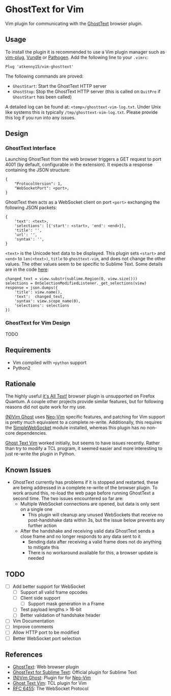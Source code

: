 # GhostText for Vim

Vim plugin for communicating with the [GhostText](https://github.com/GhostText/GhostText) browser plugin.

## Usage

To install the plugin it is recommended to use a Vim plugin manager such as [vim-plug](https://github.com/junegunn/vim-plug), [Vundle](https://github.com/VundleVim/Vundle.vim) or [Pathogen](https://github.com/tpope/vim-pathogen). Add the following line to your `.vimrc`:

```
Plug 'atkenny15/vim-ghosttext'
```

The following commands are proved:

- `GhostStart`: Start the GhostText HTTP server
- `GhostStop`: Stop the GhostText HTTP server (this is called on `QuitPre` if `GhostStart` has been called)

A detailed log can be found at: `<temp>/ghosttext-vim-log.txt`. Under Unix like systems this is typically `/tmp/ghosttext-vim-log.txt`. Please provide this log if you run into any issues.

## Design

### GhostText Interface

Launching GhostText from the web browser triggers a GET request to port 4001 (by default, configurable in the extension). It expects a response containing the JSON structure:

```
{
    "ProtocolVersion": 1,
    "WebSocketPort": <port>,
}
```

GhostText then acts as a WebSocket client on port `<port>` exchanging the following JSON packets:

```
{
    'text': <text>,
    'selections': [{'start': <start>, 'end': <end>}],
    'title': '',
    'url': '',
    'syntax': '',
}
```

`<text>` is the Unicode text data to be displayed. This plugin sets `<start>` and `<end>` to `len(<text>)`, `title` to `ghosttext-vim`, and does not change the other values. The other values seem to be specific to Sublime Text.  Some details are in the code [here](https://github.com/GhostText/GhostText-for-SublimeText/blob/master/GhostTextTools/OnSelectionModifiedListener.py):

```
changed_text = view.substr(sublime.Region(0, view.size()))
selections = OnSelectionModifiedListener._get_selections(view)
response = json.dumps({
    'title': view.name(),
    'text':  changed_text,
    'syntax': view.scope_name(0),
    'selections': selections
})
```

### GhostText for Vim Design

TODO

## Requirements

- Vim compiled with `+python` support
- Python2

## Rationale

The highly useful [it's All Text!](https://addons.mozilla.org/en-US/firefox/addon/its-all-text/) browser plugin is unsupported on Firefox Quantum. A couple other projects provide similar features, but for following reasons did not quite work for my use.

[(N)Vim Ghost](https://github.com/raghur/vim-ghost) uses [Neo-Vim](https://neovim.io/) specific features, and patching for Vim support is pretty much equivalent to a complete re-write. Additionally, this requires the [SimpleWebSocket](https://github.com/dpallot/simple-websocket-server) module installed, whereas this plugin has no non-core dependencies.

[Ghost Text Vim](https://github.com/falstro/ghost-text-vim) worked initially, but seems to have issues recently. Rather than try to modify a TCL program, it seemed easier and more interesting to just re-write the plugin in Python.

## Known Issues

- GhostText currently has problems if it is stopped and restarted, these are being addressed in a complete re-write of the browser plugin. To work around this, re-load the web page before running GhostText a second time. The two issues encountered so far are:
    - Multiple WebSocket connections are opened, but data is only sent on a single one
        - This plugin will cleanup any unused WebSockets that receive no post-handshake data within 3s, but the issue below prevents any further action
    - After the handshake and receiving valid data GhostText sends a close frame and no longer responds to any data sent to it
        - Sending data after receiving a valid frame does not do anything to mitigate this
        - There is no workaround available for this, a browser update is needed

## TODO

- [ ] Add better support for WebSocket
    - [ ] Support all valid frame opcodes
    - [ ] Client side support
        - [ ] Support mask generation in a Frame
    - [ ] Test payload lengths > 16-bit
    - [ ] Better validation of handshake header
- [ ] Vim Documentation
- [ ] Improve comments
- [ ] Allow HTTP port to be modified
- [ ] Better WebSocket port selection

## References

- [GhostText](https://github.com/GhostText/GhostText): Web browser plugin
- [GhostText for Sublime Text](https://github.com/GhostText/GhostText-for-SublimeText): Official plugin for Sublime Text
- [(N)Vim Ghost](https://github.com/raghur/vim-ghost): Plugin for for [Neo-Vim](https://neovim.io/)
- [Ghost Text Vim](https://github.com/falstro/ghost-text-vim): TCL plugin for Vim
- [RFC 6455](https://tools.ietf.org/html/rfc6455): The WebSocket Protocol
